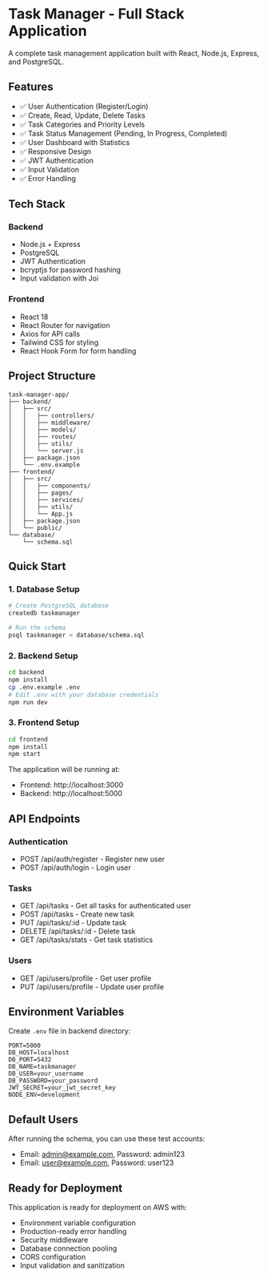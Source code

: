 # Task Manager - Full Stack Application

A complete task management application built with React, Node.js, Express, and PostgreSQL.

## Features

- ✅ User Authentication (Register/Login)
- ✅ Create, Read, Update, Delete Tasks
- ✅ Task Categories and Priority Levels
- ✅ Task Status Management (Pending, In Progress, Completed)
- ✅ User Dashboard with Statistics
- ✅ Responsive Design
- ✅ JWT Authentication
- ✅ Input Validation
- ✅ Error Handling

## Tech Stack

### Backend
- Node.js + Express
- PostgreSQL
- JWT Authentication
- bcryptjs for password hashing
- Input validation with Joi

### Frontend
- React 18
- React Router for navigation
- Axios for API calls
- Tailwind CSS for styling
- React Hook Form for form handling

## Project Structure

```
task-manager-app/
├── backend/
│   ├── src/
│   │   ├── controllers/
│   │   ├── middleware/
│   │   ├── models/
│   │   ├── routes/
│   │   ├── utils/
│   │   └── server.js
│   ├── package.json
│   └── .env.example
├── frontend/
│   ├── src/
│   │   ├── components/
│   │   ├── pages/
│   │   ├── services/
│   │   ├── utils/
│   │   └── App.js
│   ├── package.json
│   └── public/
└── database/
    └── schema.sql
```

## Quick Start

### 1. Database Setup
```bash
# Create PostgreSQL database
createdb taskmanager

# Run the schema
psql taskmanager < database/schema.sql
```

### 2. Backend Setup
```bash
cd backend
npm install
cp .env.example .env
# Edit .env with your database credentials
npm run dev
```

### 3. Frontend Setup
```bash
cd frontend
npm install
npm start
```

The application will be running at:
- Frontend: http://localhost:3000
- Backend: http://localhost:5000

## API Endpoints

### Authentication
- POST /api/auth/register - Register new user
- POST /api/auth/login - Login user

### Tasks
- GET /api/tasks - Get all tasks for authenticated user
- POST /api/tasks - Create new task
- PUT /api/tasks/:id - Update task
- DELETE /api/tasks/:id - Delete task
- GET /api/tasks/stats - Get task statistics

### Users
- GET /api/users/profile - Get user profile
- PUT /api/users/profile - Update user profile

## Environment Variables

Create `.env` file in backend directory:

```
PORT=5000
DB_HOST=localhost
DB_PORT=5432
DB_NAME=taskmanager
DB_USER=your_username
DB_PASSWORD=your_password
JWT_SECRET=your_jwt_secret_key
NODE_ENV=development
```

## Default Users

After running the schema, you can use these test accounts:
- Email: admin@example.com, Password: admin123
- Email: user@example.com, Password: user123

## Ready for Deployment

This application is ready for deployment on AWS with:
- Environment variable configuration
- Production-ready error handling
- Security middleware
- Database connection pooling
- CORS configuration
- Input validation and sanitization
